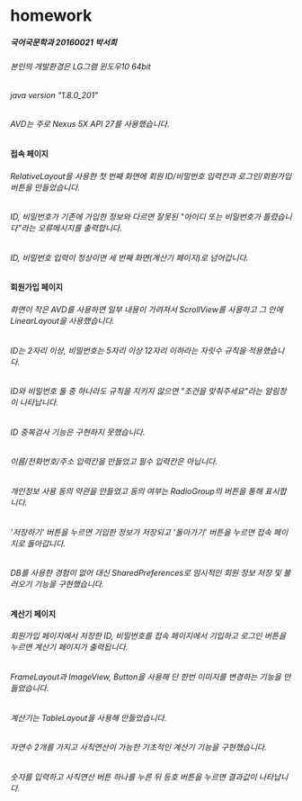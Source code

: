 # homework
##### 국어국문학과 20160021 박서희
###### 본인의 개발환경은 LG그램 윈도우10 64bit
###### java version "1.8.0_201"
###### AVD는 주로 Nexus 5X API 27를 사용했습니다.
#### 접속 페이지
###### RelativeLayout을 사용한 첫 번째 화면에 회원 ID/비밀번호 입력칸과 로그인/회원가입 버튼을 만들었습니다.
###### ID, 비밀번호가 기존에 가입한 정보와 다르면 잘못된 "아이디 또는 비밀번호가 틀렸습니다"라는 오류메시지를 출력합니다.
###### ID, 비밀번호 입력이 정상이면 세 번째 화면(계산기 페이지)로 넘어갑니다.
#### 회원가입 페이지
###### 화면이 작은 AVD를 사용하면 일부 내용이 가려져서 ScrollView를 사용하고 그 안에 LinearLayout을 사용했습니다.
###### ID는 2자리 이상, 비밀번호는 5자리 이상 12자리 이하라는 자릿수 규칙을 적용했습니다.
###### ID와 비밀번호 둘 중 하나라도 규칙을 지키지 않으면 "조건을 맞춰주세요"라는 알림창이 나타납니다.
###### ID 중복검사 기능은 구현하지 못했습니다.
###### 이름/전화번호/주소 입력칸을 만들었고 필수 입력칸은 아닙니다.
###### 개인정보 사용 동의 약관을 만들었고 동의 여부는 RadioGroup의 버튼을 통해 표시합니다.
###### '저장하기' 버튼을 누르면 기입한 정보가 저장되고 '돌아가기' 버튼을 누르면 접속 페이지로 돌아갑니다.
###### DB를 사용한 경험이 없어 대신 SharedPreferences로 임시적인 회원 정보 저장 및 불러오기 기능을 구현했습니다.
#### 계산기 페이지
###### 회원가입 페이지에서 저장한 ID, 비밀번호를 접속 페이지에서 기입하고 로그인 버튼을 누르면 계산기 페이지가 출력됩니다.
###### FrameLayout과 ImageView, Button을 사용해 단 한번 이미지를 변경하는 기능을 만들었습니다.
###### 계산기는 TableLayout을 사용해 만들었습니다.
###### 자연수 2개를 가지고 사칙연산이 가능한 기초적인 계산기 기능을 구현했습니다.
###### 숫자를 입력하고 사칙연산 버튼 하나를 누른 뒤 등호 버튼을 누르면 결과값이 나타납니다.
